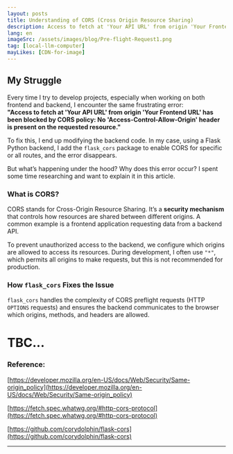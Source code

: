 ```yaml
---
layout: posts
title: Understanding of CORS (Cross Origin Resource Sharing)
description: Access to fetch at 'Your API URL' from origin 'Your Frontend URL' has been blocked by CORS policy, No 'Access-Control-Allow-Origin' header is present on the requested resource." 
lang: en
imageSrc: /assets/images/blog/Pre-flight-Request1.png
tag: [local-llm-computer]
mayLikes: [CDN-for-image]
---
```


## **My Struggle**
Every time I try to develop projects, especially when working on both frontend and backend, I encounter the same frustrating error:  
**"Access to fetch at 'Your API URL' from origin 'Your Frontend URL' has been blocked by CORS policy: No 'Access-Control-Allow-Origin' header is present on the requested resource."**

To fix this, I end up modifying the backend code. In my case, using a Flask Python backend, I add the `flask_cors` package to enable CORS for specific or all routes, and the error disappears.

But what’s happening under the hood? Why does this error occur? I spent some time researching and want to explain it in this article.

### **What is CORS?**
CORS stands for Cross-Origin Resource Sharing. It’s a **security mechanism** that controls how resources are shared between different origins. A common example is a frontend application requesting data from a backend API.

To prevent unauthorized access to the backend, we configure which origins are allowed to access its resources. During development, I often use `"*"`, which permits all origins to make requests, but this is not recommended for production.

### **How `flask_cors` Fixes the Issue**

`flask_cors` handles the complexity of CORS preflight requests (HTTP `OPTIONS` requests) and ensures the backend communicates to the browser which origins, methods, and headers are allowed.


# **TBC...**




### **Reference:**

[https://developer.mozilla.org/en-US/docs/Web/Security/Same-origin_policy](https://developer.mozilla.org/en-US/docs/Web/Security/Same-origin_policy)

[https://fetch.spec.whatwg.org/#http-cors-protocol](https://fetch.spec.whatwg.org/#http-cors-protocol)

[https://github.com/corydolphin/flask-cors](https://github.com/corydolphin/flask-cors)

---